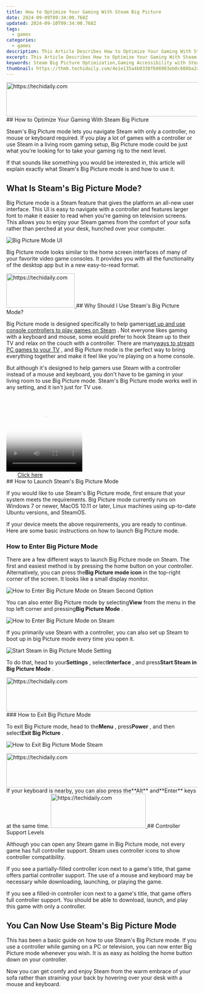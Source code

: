 ```yaml
---
title: How to Optimize Your Gaming With Steam Big Picture
date: 2024-09-09T09:34:00.768Z
updated: 2024-09-10T09:34:00.768Z
tags:
  - games
categories:
  - games
description: This Article Describes How to Optimize Your Gaming With Steam Big Picture
excerpt: This Article Describes How to Optimize Your Gaming With Steam Big Picture
keywords: Steam Big Picture Optimization,Gaming Accessibility with Steam,Maximize Gaming Experience on PC,Steam Interface Enhancement Tips,PC Gaming Optimization Techniques,Steam Control Features Explained,Using Big Picture Mode Effectively in Gaming
thumbnail: https://thmb.techidaily.com/4e1e135a4b0338f686903eb0c608ba2a349e6fad2f1ea5329a35a6ad22caba43.png
---
```


<!-- affiliate ads begin -->
<a href="https://appsumo.8odi.net/c/5597632/2118312/7443" target="_top" id="2118312">
  <img src="//a.impactradius-go.com/display-ad/7443-2118312" border="0" alt="https://techidaily.com" width="728" height="90"/>
</a>
<img height="0" width="0" src="https://appsumo.8odi.net/i/5597632/2118312/7443" style="position:absolute;visibility:hidden;" border="0" />
<!-- affiliate ads end -->
## How to Optimize Your Gaming With Steam Big Picture

 Steam's Big Picture mode lets you navigate Steam with only a controller, no mouse or keyboard required. If you play a lot of games with a controller or use Steam in a living room gaming setup, Big Picture mode could be just what you're looking for to take your gaming rig to the next level.

 If that sounds like something you would be interested in, this article will explain exactly what Steam's Big Picture mode is and how to use it.

## What Is Steam's Big Picture Mode?

 Big Picture mode is a Steam feature that gives the platform an all-new user interface. This UI is easy to navigate with a controller and features larger font to make it easier to read when you're gaming on television screens. This allows you to enjoy your Steam games from the comfort of your sofa rather than perched at your desk, hunched over your computer.

![Big Picture Mode UI](https://static1.makeuseofimages.com/wordpress/wp-content/uploads/2023/08/big-picture-mode-settings.jpg)

 Big Picture mode looks similar to the home screen interfaces of many of your favorite video game consoles. It provides you with all the functionality of the desktop app but in a new easy-to-read format.

<!-- affiliate ads begin -->
<a href="https://aligracehair.sjv.io/c/5597632/2135367/19272" target="_top" id="2135367">
  <img src="//a.impactradius-go.com/display-ad/19272-2135367" border="0" alt="https://techidaily.com" width="180" height="90"/>
</a>
<img height="0" width="0" src="https://aligracehair.sjv.io/i/5597632/2135367/19272" style="position:absolute;visibility:hidden;" border="0" />
<!-- affiliate ads end -->
## Why Should I Use Steam's Big Picture Mode?

 Big Picture mode is designed specifically to help gamers[set up and use console controllers to play games on Steam](https://www.makeuseof.com/how-to-set-up-use-console-controllers-steam/) . Not everyone likes gaming with a keyboard and mouse, some would prefer to hook Steam up to their TV and relax on the couch with a controller. There are many[ways to stream PC games to your TV](https://www.makeuseof.com/tag/3-ways-to-stream-video-games-from-your-pc-to-your-main-tv/) , and Big Picture mode is the perfect way to bring everything together and make it feel like you're playing on a home console.

 But although it's designed to help gamers use Steam with a controller instead of a mouse and keyboard, you don't have to be gaming in your living room to use Big Picture mode. Steam's Big Picture mode works well in any setting, and it isn't just for TV use.

<!-- affiliate ads begin -->
<span id="1328683">
					<video width="200" height="200" style="cursor:pointer"
           poster="//a.impactradius-go.com/display-clicktoplayimage/1328683.png"
           onclick="if(!this.playClicked){this.play();this.setAttribute('controls',true);this.playClicked=true;}">
	   <source src="//a.impactradius-go.com/display-ad/15852-1328683">
	   <img src="//a.impactradius-go.com/display-clicktoplayimage/1328683.png" style="border: none; height: 100%; width: 100%; object-fit: contain">
	</video>
	<div style="width:125px;text-align:center"><a href="javascript:window.open(decodeURIComponent('https%3A%2F%2Fthefitville.pxf.io%2Fc%2F5597632%2F1328683%2F15852'), '_blank');void(0);">Click here</a></div>
</span>
<img height="0" width="0" src="https://imp.pxf.io/i/5597632/1328683/15852" style="position:absolute;visibility:hidden;" border="0" />
<!-- affiliate ads end -->
## How to Launch Steam's Big Picture Mode

 If you would like to use Steam's Big Picture mode, first ensure that your system meets the requirements. Big Picture mode currently runs on Windows 7 or newer, MacOS 10.11 or later, Linux machines using up-to-date Ubuntu versions, and SteamOS.

 If your device meets the above requirements, you are ready to continue. Here are some basic instructions on how to launch Big Picture mode.

### How to Enter Big Picture Mode

 There are a few different ways to launch Big Picture mode on Steam. The first and easiest method is by pressing the home button on your controller. Alternatively, you can press the**Big Picture mode icon** in the top-right corner of the screen. It looks like a small display monitor.

![How to Enter Big Picture Mode on Steam Second Option](https://static1.makeuseofimages.com/wordpress/wp-content/uploads/2023/08/how-to-enter-big-picture-mode-on-steam-second-option.jpg)

 You can also enter Big Picture mode by selecting**View** from the menu in the top left corner and pressing**Big Picture Mode** .

![How to Enter Big Picture Mode on Steam](https://static1.makeuseofimages.com/wordpress/wp-content/uploads/2023/08/how-to-enter-big-picture-mode-on-steam.jpg)

 If you primarily use Steam with a controller, you can also set up Steam to boot up in big Picture mode every time you open it.

![Start Steam in Big Picture Mode Setting](https://static1.makeuseofimages.com/wordpress/wp-content/uploads/2023/08/start-steam-in-big-picture-mode-setting.jpg)

 To do that, head to your**Settings** , select**Interface** , and press**Start Steam in Big Picture Mode** .

<!-- affiliate ads begin -->
<a href="https://aligracehair.sjv.io/c/5597632/2115921/19272" target="_top" id="2115921">
  <img src="//a.impactradius-go.com/display-ad/19272-2115921" border="0" alt="https://techidaily.com" width="728" height="90"/>
</a>
<img height="0" width="0" src="https://aligracehair.sjv.io/i/5597632/2115921/19272" style="position:absolute;visibility:hidden;" border="0" />
<!-- affiliate ads end -->
### How to Exit Big Picture Mode

 To exit Big Picture mode, head to the**Menu** , press**Power** , and then select**Exit Big Picture** .

![How to Exit Big Picture Mode Steam](https://static1.makeuseofimages.com/wordpress/wp-content/uploads/2023/08/how-to-exit-big-picture-mode-steam.jpg)

<!-- affiliate ads begin -->
<a href="https://review-au.sjv.io/c/5597632/2135316/14409" target="_top" id="2135316">
  <img src="//a.impactradius-go.com/display-ad/14409-2135316" border="0" alt="https://techidaily.com" width="728" height="90"/>
</a>
<img height="0" width="0" src="https://review-au.sjv.io/i/5597632/2135316/14409" style="position:absolute;visibility:hidden;" border="0" />
<!-- affiliate ads end -->
 If your keyboard is nearby, you can also press the**Alt** and**Enter** keys at the same time.

<!-- affiliate ads begin -->
<a href="https://bluettius.sjv.io/c/5597632/2139116/17108" target="_top" id="2139116">
  <img src="//a.impactradius-go.com/display-ad/17108-2139116" border="0" alt="https://techidaily.com" width="250" height="90"/>
</a>
<img height="0" width="0" src="https://bluettius.sjv.io/i/5597632/2139116/17108" style="position:absolute;visibility:hidden;" border="0" />
<!-- affiliate ads end -->
## Controller Support Levels

 Although you can open any Steam game in Big Picture mode, not every game has full controller support. Steam uses controller icons to show controller compatibility.

 If you see a partially-filled controller icon next to a game's title, that game offers partial controller support. The use of a mouse and keyboard may be necessary while downloading, launching, or playing the game.

 If you see a filled-in controller icon next to a game's title, that game offers full controller support. You should be able to download, launch, and play this game with only a controller.

## You Can Now Use Steam's Big Picture Mode

 This has been a basic guide on how to use Steam's Big Picture mode. If you use a controller while gaming on a PC or television, you can now enter Big Picture mode whenever you wish. It is as easy as holding the home button down on your controller.

 Now you can get comfy and enjoy Steam from the warm embrace of your sofa rather than straining your back by hovering over your desk with a mouse and keyboard.


<ins class="adsbygoogle"
     style="display:block"
     data-ad-format="autorelaxed"
     data-ad-client="ca-pub-7571918770474297"
     data-ad-slot="1223367746"></ins>



<ins class="adsbygoogle"
     style="display:block"
     data-ad-client="ca-pub-7571918770474297"
     data-ad-slot="8358498916"
     data-ad-format="auto"
     data-full-width-responsive="true"></ins>


